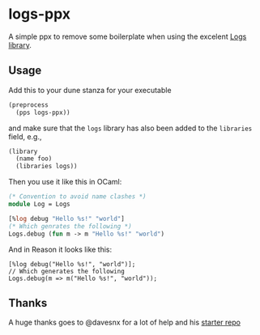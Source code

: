 # logs-ppx

A simple ppx to remove some boilerplate when using the excelent [Logs library](https://github.com/dbuenzli/logs).

## Usage

Add this to your dune stanza for your executable

```lisp
(preprocess
  (pps logs-ppx))
```

and make sure that the `logs` library has also been added to the `libraries` field, e.g.,

```lisp
(library
  (name foo)
  (libraries logs))
```

Then you use it like this in OCaml:

```ocaml
(* Convention to avoid name clashes *)
module Log = Logs

[%log debug "Hello %s!" "world"]
(* Which genrates the following *)
Logs.debug (fun m -> m "Hello %s!" "world")
```

And in Reason it looks like this:

```reason
[%log debug("Hello %s!", "world")];
// Which generates the following
Logs.debug(m => m("Hello %s!", "world"));
```

## Thanks

A huge thanks goes to @davesnx for a lot of help and his [starter repo](https://github.com/davesnx/ppxlib-simple-example)

